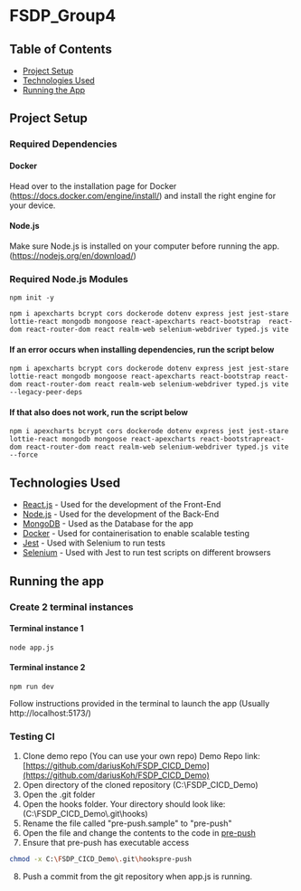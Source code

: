 # FSDP_Group4

## Table of Contents

- [Project Setup](#project-setup)
- [Technologies Used](#technologies-used)
- [Running the App](#running-the-app)

## Project Setup

### Required Dependencies

#### Docker

Head over to the installation page for Docker (https://docs.docker.com/engine/install/) and install the right engine for your device.

#### Node.js

Make sure Node.js is installed on your computer before running the app. (https://nodejs.org/en/download/)

### Required Node.js Modules

```shell
npm init -y
```

```shell
npm i apexcharts bcrypt cors dockerode dotenv express jest jest-stare lottie-react mongodb mongoose react-apexcharts react-bootstrap  react-dom react-router-dom react realm-web selenium-webdriver typed.js vite
```

#### If an error occurs when installing dependencies, run the script below

```shell
npm i apexcharts bcrypt cors dockerode dotenv express jest jest-stare lottie-react mongodb mongoose react-apexcharts react-bootstrap react-dom react-router-dom react realm-web selenium-webdriver typed.js vite --legacy-peer-deps
```

#### If that also does not work, run the script below

```shell
npm i apexcharts bcrypt cors dockerode dotenv express jest jest-stare lottie-react mongodb mongoose react-apexcharts react-bootstrapreact-dom react-router-dom react realm-web selenium-webdriver typed.js vite --force
```

## Technologies Used

- [React.js](https://react.dev/) - Used for the development of the Front-End
- [Node.js](https://nodejs.org/en) - Used for the development of the Back-End
- [MongoDB](https://www.mongodb.com/) - Used as the Database for the app
- [Docker](https://www.docker.com/) - Used for containerisation to enable scalable testing
- [Jest](https://jestjs.io/) - Used with Selenium to run tests
- [Selenium](https://www.selenium.dev/) - Used with Jest to run test scripts on different browsers

## Running the app

### Create 2 terminal instances

#### Terminal instance 1

```shell
node app.js
```

#### Terminal instance 2

```shell
npm run dev
```

Follow instructions provided in the terminal to launch the app (Usually http://localhost:5173/)

### Testing CI

1. Clone demo repo (You can use your own repo)
   Demo Repo link: [https://github.com/dariusKoh/FSDP_CICD_Demo](https://github.com/dariusKoh/FSDP_CICD_Demo)
1. Open directory of the cloned repository (C:\FSDP_CICD_Demo)
1. Open the .git folder
1. Open the hooks folder. Your directory should look like: (C:\FSDP_CICD_Demo\\.git\hooks)
1. Rename the file called "pre-push.sample" to "pre-push"
1. Open the file and change the contents to the code in [pre-push](./pre-push)
1. Ensure that pre-push has executable access

```bash
chmod -x C:\FSDP_CICD_Demo\.git\hookspre-push
```

8. Push a commit from the git repository when app.js is running.
